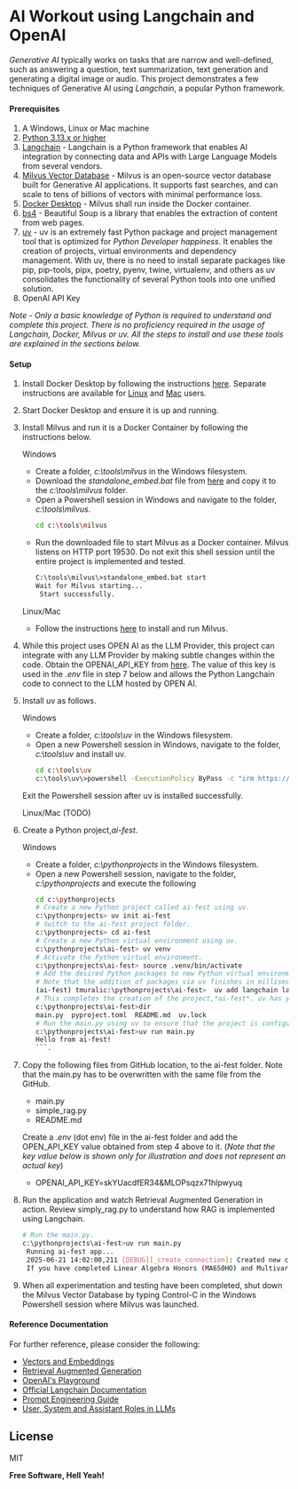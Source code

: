 # AI Workout using Langchain and OpenAI

*Generative AI* typically works on tasks that are narrow and well-defined, such as answering a question, text summarization, text generation and generating a digital image or audio. This project demonstrates a few techniques of Generative AI using *Langchain*, a popular Python framework. 

#### Prerequisites
1. A Windows, Linux or Mac machine
2. [Python 3.13.x or higher](https://www.python.org/downloads/)
3. [Langchain](https://python.langchain.com/docs/introduction/) - Langchain is a Python framework that enables AI integration by connecting data and APIs with Large Language Models from several vendors. 
4. [Milvus Vector Database](https://milvus.io/) - Milvus is an open-source vector database built for Generative AI applications. It supports fast searches, and can scale to tens of billions of vectors with minimal performance loss.
5. [Docker Desktop](https://www.docker.com/get-started/)  - Milvus shall run inside the Docker container.
6. [bs4](https://pypi.org/project/beautifulsoup4/) - Beautiful Soup is a library that enables the extraction of content from web pages.
7. [uv](https://docs.astral.sh/uv/) - uv is an extremely fast Python package and project management tool that is optimized for *Python Developer happiness*. It enables the creation of projects, virtual environments and dependency management. With uv, there is no need to install separate packages like pip, pip-tools, pipx, poetry, pyenv, twine, virtualenv, and others as uv consolidates the functionality of several Python tools into one unified solution.
8. OpenAI API Key

*Note - Only a basic knowledge of Python is required to understand and complete this project. There is no proficiency required in the usage of Langchain, Docker, Milvus or uv. All the steps to install and use these tools are explained in the sections below.*

#### Setup

1. Install Docker Desktop by following the instructions [here](https://docs.docker.com/desktop/setup/install/windows-install/). Separate instructions are available for [Linux](https://docs.docker.com/desktop/setup/install/linux/) and [Mac](https://docs.docker.com/desktop/setup/install/mac-install/) users. 
2. Start Docker Desktop and ensure it is up and running.
3. Install Milvus and run it is a Docker Container by following the instructions below.
   
    Windows 
    + Create a folder, *c:\tools\milvus* in the Windows filesystem. 
    + Download the *standalone_embed.bat* file from [here](https://github.com/milvus-io/milvus/tree/master/scripts) and copy it to the *c:\tools\milvus* folder.
    +  Open a Powershell session in Windows and navigate to the folder, *c:\tools\milvus*.
       ```sh
       cd c:\tools\milvus
       ```
    +  Run the downloaded file to start Milvus as a Docker container. Milvus listens on HTTP port 19530. Do not exit this shell session until the entire project is implemented and tested.
       ```sh
       C:\tools\milvus\>standalone_embed.bat start
       Wait for Milvus starting...
        Start successfully.
       ```     
   Linux/Mac 
   + Follow the instructions [here](https://milvus.io/docs/install_standalone-docker.md) to install and run Milvus.

   
4. While this project uses OPEN AI as the LLM Provider, this project can integrate with any LLM Provider by making subtle changes within the code.  Obtain the OPENAI_API_KEY from [here](https://platform.openai.com/api-keys). The value of this key is used in the *.env* file in step 7 below and allows 
   the Python Langchain code to connect to the LLM hosted by OPEN AI. 
       
   
5. Install uv as follows.

   Windows 
    + Create a folder, *c:\tools\uv* in the Windows filesystem. 
    + Open a new Powershell session in Windows, navigate to the folder, *c:\tools\uv* and install uv.
      ```sh
      cd c:\tools\uv
      c:\tools\uv\>powershell -ExecutionPolicy ByPass -c "irm https://astral.sh/uv/install.ps1 | iex"
      ```  
   Exit the Powershell session after uv is installed successfully.

   Linux/Mac (TODO)
   
6. Create a Python project,*ai-fest*.
   
    Windows
    + Create a folder, *c:\pythonprojects* in the Windows filesystem. 
    + Open a new Powershell session, navigate to the folder, *c:\pythonprojects* and execute the following 
       ```sh
       cd c:\pythonprojects
       # Create a new Python project called ai-fest using uv.
       c:\pythonprojects> uv init ai-fest
       # Switch to the ai-fest project folder.
       c:\pythonprojects> cd ai-fest
       # Create a new Python virtual environment using uv.
       c:\pythonprojects\ai-fest> uv venv
       # Activate the Python virtual environment.
       c:\pythonprojects\ai-fest> source .venv/bin/activate
       # Add the desired Python packages to new Python virtual environment using uv.
       # Note that the addition of packages via uv finishes in milliseconds. Contrast this with pip, poetry or conda. uv is written in Rust and hence its performance speaks for itself.
       (ai-fest) tmuralic:\pythonprojects\ai-fest>  uv add langchain langchain-core langchain-community langchain-text-splitters langchain-milvus langchain-openai bs4 dotenv
       # This completes the creation of the project,*ai-fest*. uv has yielded a main.py file with all the project dependencies in the pyproject.toml file. List all the files in the ai-fest folder using dir.
       c:\pythonprojects\ai-fest>dir
       main.py  pyproject.toml  README.md  uv.lock
       # Run the main.py using uv to ensure that the project is configured correctly.
       c:\pythonprojects\ai-fest>uv run main.py 
       Hello from ai-fest!
       ```.  

7. Copy the following files from GitHub location,   to the ai-fest folder. Note that the main.py has to be overwritten with the same file from the GitHub.
    + main.py
    + simple_rag.py
    + README.md
   
   Create a *.env* (dot env) file in the ai-fest folder and add the OPEN_API_KEY value obtained from step 4 above to it. (*Note that the key value below is shown only for illustration and does not represent an actual key*)
    + OPENAI_API_KEY=skYUacdfER34&MLOPsqzx71hlpwyuq 

8. Run the application and watch Retrieval Augmented Generation in action. Review simply_rag.py to understand how RAG is implemented using Langchain.
    ```sh
    # Run the main.py. 
    c:\pythonprojects\ai-fest>uv run main.py
     Running ai-fest app...
     2025-06-21 14:02:00,211 [DEBUG][_create_connection]: Created new connection using: 08216138f2004f599a36f8cf740a3d43 (async_milvus_client.py:599)
     If you have completed Linear Algebra Honors (MA650HO) and Multivariable Calculus Honors (MA670HO) at Choate Rosemary Hall, you are eligible to take the Applied Differential Equations, Honors (MA660HO) course.
    ```

9. When all experimentation and testing have been completed, shut down the Milvus Vector Database by typing Control-C in the Windows Powershell session where Milvus was launched.
    

#### Reference Documentation
For further reference, please consider the following:

* [Vectors and Embeddings](https://www.ibm.com/think/topics/vector-embedding)
* [Retrieval Augmented Generation](https://www.youtube.com/watch?v=u47GtXwePms)
* [OpenAI's Playground](https://platform.openai.com/playground/prompts?models=gpt-4o)
* [Official Langchain Documentation](https://docs.spring.io/spring-ai/reference/index.html)
* [Prompt Engineering Guide](https://www.promptingguide.ai/)
* [User, System and Assistant Roles in LLMs](https://www.baeldung.com/cs/chatgpt-api-roles)

## License

MIT

**Free Software, Hell Yeah!**
